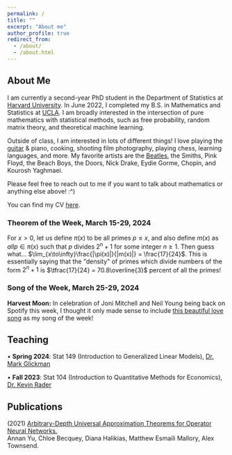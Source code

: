 ```yaml
---
permalink: /
title: ""
excerpt: "About me"
author_profile: true
redirect_from: 
  - /about/
  - /about.html
---
```

## About Me

I am currently a second-year PhD student in the Department of Statistics at [Harvard University](https://statistics.fas.harvard.edu/). In June 2022, I completed my B.S. in Mathematics and Statistics at [UCLA](https://ww3.math.ucla.edu/). I am broadly interested in the intersection of pure mathematics with statistical methods, such as free probability, random matrix theory, and theoretical machine learning.

Outside of class, I am interested in lots of different things! I love playing the [guitar](https://mattesmaili.github.io/files/guitar.png) & piano, cooking, shooting film photography, playing chess, learning languages, and more. My favorite artists are the [Beatles](https://open.spotify.com/playlist/07ZKf7841juhmGlI6LMfBd?si=4511ac89f1d14618), the Smiths, Pink Floyd, the Beach Boys, the Doors, Nick Drake, Eydie Gorme, Chopin, and Kourosh Yaghmaei.

Please feel free to reach out to me if you want to talk about mathematics or anything else above! :^)

You can find my CV [here](https://mattesmaili.github.io/files/new_resume.pdf).

### Theorem of the Week, March 15-29, 2024

For $x> 0$, let us define $\pi(x)$ to be all primes $p \leq x$, and also define $m(x)$ as $all p \in \pi(x)$ such that $p$ divides $2^n+1$ for some integer $n\geq1$. Then guess what... $\lim_{x\to\infty}\frac{|\pi(x)|}{|m(x)|} = \frac{17}{24}$. This is essentially saying that the "density" of primes which divide numbers of the form $2^n + 1$ is $\tfrac{17}{24} = 70.8\overline{3}$ percent of all the primes!

### Song of the Week, March 25-29, 2024

**Harvest Moon:** In celebration of Joni Mitchell and Neil Young being back on Spotify this week, I thought it only made sense to include [this beautiful love song](https://open.spotify.com/track/5l9c6bJmzvftumhz4TMPgk?si=8fa77d9ca5ca41c2) as my song of the week!


## Teaching
• **Spring 2024**: Stat 149 (Introduction to Generalized Linear Models), [Dr. Mark Glickman](http://www.glicko.net/)

• **Fall 2023**: Stat 104 (Introduction to Quantitative Methods for Economics), [Dr. Kevin Rader](https://statistics.fas.harvard.edu/people/kevin-rader)

## Publications

(2021) [Arbitrary-Depth Universal Approximation Theorems for Operator Neural Networks.](https://arxiv.org/abs/2109.11354)  
Annan Yu, Chloe Becquey, Diana Halikias, Matthew Esmaili Mallory, Alex Townsend.

